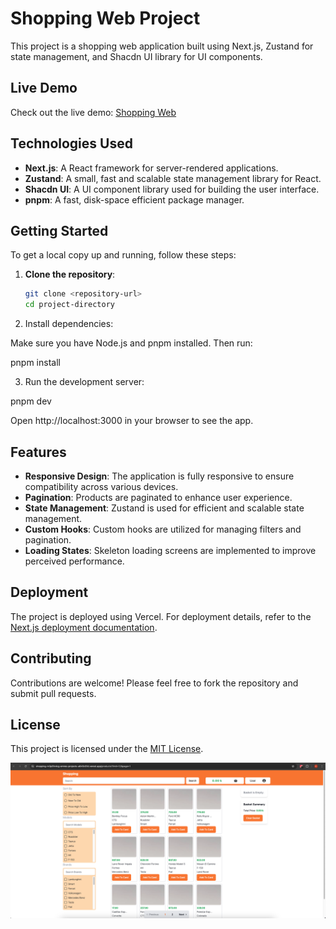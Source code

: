 # Shopping Web Project

This project is a shopping web application built using Next.js, Zustand for state management, and Shacdn UI library for UI components.

## Live Demo

Check out the live demo: [Shopping Web](https://ts-e-commerce-rho.vercel.app/products?limit=12&page=1&sortBy=price&order=asc)

## Technologies Used

- **Next.js**: A React framework for server-rendered applications.
- **Zustand**: A small, fast and scalable state management library for React.
- **Shacdn UI**: A UI component library used for building the user interface.
- **pnpm**: A fast, disk-space efficient package manager.

## Getting Started

To get a local copy up and running, follow these steps:

1. **Clone the repository**:

   ```bash
   git clone <repository-url>
   cd project-directory

   ```

2. Install dependencies:

Make sure you have Node.js and pnpm installed. Then run:

pnpm install

3. Run the development server:

pnpm dev

Open http://localhost:3000 in your browser to see the app.

## Features

- **Responsive Design**: The application is fully responsive to ensure compatibility across various devices.
- **Pagination**: Products are paginated to enhance user experience.
- **State Management**: Zustand is used for efficient and scalable state management.
- **Custom Hooks**: Custom hooks are utilized for managing filters and pagination.
- **Loading States**: Skeleton loading screens are implemented to improve perceived performance.

## Deployment

The project is deployed using Vercel. For deployment details, refer to the [Next.js deployment documentation](https://nextjs.org/docs/deployment).

## Contributing

Contributions are welcome! Please feel free to fork the repository and submit pull requests.

## License

This project is licensed under the [MIT License](LICENSE).

![](./public/screen.png)
